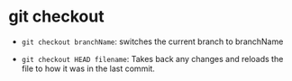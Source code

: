 # git checkout

- `git checkout branchName`: switches the current branch to branchName

- `git checkout HEAD filename`: Takes back any changes and reloads the file to how it was
in the last commit.